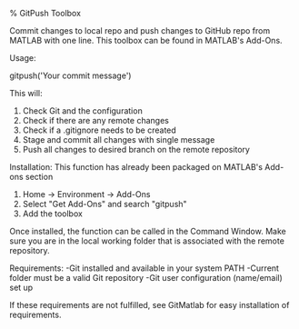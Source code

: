 % GitPush Toolbox

Commit changes to local repo and push changes to GitHub repo from MATLAB 
with one line. This toolbox can be found in MATLAB's Add-Ons.

Usage:

  gitpush('Your commit message')

This will:
1. Check Git and the configuration
2. Check if there are any remote changes
3. Check if a .gitignore needs to be created
4. Stage and commit all changes with single message
5. Push all changes to desired branch on the remote repository

Installation:
This function has already been packaged on MATLAB's Add-ons section
1. Home -> Environment -> Add-Ons
2. Select "Get Add-Ons" and search "gitpush"
3. Add the toolbox

Once installed, the function can be called in the Command Window. Make sure you 
are in the local working folder that is associated with the remote repository. 

Requirements:
-Git installed and available in your system PATH
-Current folder must be a valid Git repository
-Git user configuration (name/email) set up

If these requirements are not fulfilled, see GitMatlab for easy installation of requirements. 
